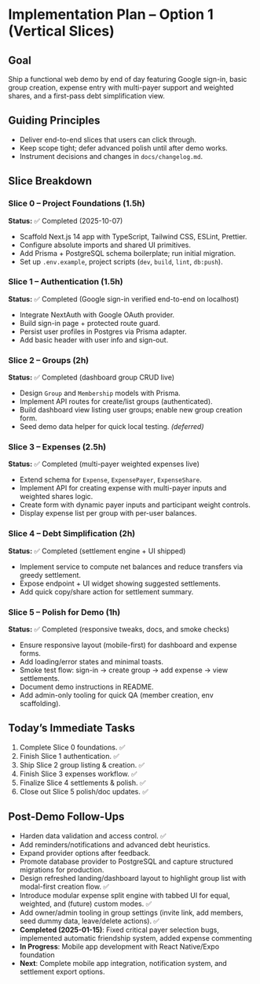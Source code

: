 # Implementation Plan – Option 1 (Vertical Slices)

## Goal
Ship a functional web demo by end of day featuring Google sign-in, basic group creation, expense entry with multi-payer support and weighted shares, and a first-pass debt simplification view.

## Guiding Principles
- Deliver end-to-end slices that users can click through.
- Keep scope tight; defer advanced polish until after demo works.
- Instrument decisions and changes in `docs/changelog.md`.

## Slice Breakdown

### Slice 0 – Project Foundations (1.5h)
**Status:** ✅ Completed (2025-10-07)
- Scaffold Next.js 14 app with TypeScript, Tailwind CSS, ESLint, Prettier.
- Configure absolute imports and shared UI primitives.
- Add Prisma + PostgreSQL schema boilerplate; run initial migration.
- Set up `.env.example`, project scripts (`dev`, `build`, `lint`, `db:push`).

### Slice 1 – Authentication (1.5h)
**Status:** ✅ Completed (Google sign-in verified end-to-end on localhost)
- Integrate NextAuth with Google OAuth provider.
- Build sign-in page + protected route guard.
- Persist user profiles in Postgres via Prisma adapter.
- Add basic header with user info and sign-out.

### Slice 2 – Groups (2h)
**Status:** ✅ Completed (dashboard group CRUD live)
- Design `Group` and `Membership` models with Prisma.
- Implement API routes for create/list groups (authenticated).
- Build dashboard view listing user groups; enable new group creation form.
- Seed demo data helper for quick local testing. *(deferred)*

### Slice 3 – Expenses (2.5h)
**Status:** ✅ Completed (multi-payer weighted expenses live)
- Extend schema for `Expense`, `ExpensePayer`, `ExpenseShare`.
- Implement API for creating expense with multi-payer inputs and weighted shares logic.
- Create form with dynamic payer inputs and participant weight controls.
- Display expense list per group with per-user balances.

### Slice 4 – Debt Simplification (2h)
**Status:** ✅ Completed (settlement engine + UI shipped)
- Implement service to compute net balances and reduce transfers via greedy settlement.
- Expose endpoint + UI widget showing suggested settlements.
- Add quick copy/share action for settlement summary.

### Slice 5 – Polish for Demo (1h)
**Status:** ✅ Completed (responsive tweaks, docs, and smoke checks)
- Ensure responsive layout (mobile-first) for dashboard and expense forms.
- Add loading/error states and minimal toasts.
- Smoke test flow: sign-in → create group → add expense → view settlements.
- Document demo instructions in README.
- Add admin-only tooling for quick QA (member creation, env scaffolding).

## Today’s Immediate Tasks
1. Complete Slice 0 foundations. ✅
2. Finish Slice 1 authentication. ✅
3. Ship Slice 2 group listing & creation. ✅
4. Finish Slice 3 expenses workflow. ✅
5. Finalize Slice 4 settlements & polish. ✅
6. Close out Slice 5 polish/doc updates. ✅

## Post-Demo Follow-Ups
- Harden data validation and access control. ✅
- Add reminders/notifications and advanced debt heuristics.
- Expand provider options after feedback.
- Promote database provider to PostgreSQL and capture structured migrations for production.
- Design refreshed landing/dashboard layout to highlight group list with modal-first creation flow. ✅
- Introduce modular expense split engine with tabbed UI for equal, weighted, and (future) custom modes. ✅
- Add owner/admin tooling in group settings (invite link, add members, seed dummy data, leave/delete actions). ✅
- **Completed (2025-01-15)**: Fixed critical payer selection bugs, implemented automatic friendship system, added expense commenting
- **In Progress**: Mobile app development with React Native/Expo foundation
- **Next**: Complete mobile app integration, notification system, and settlement export options.
